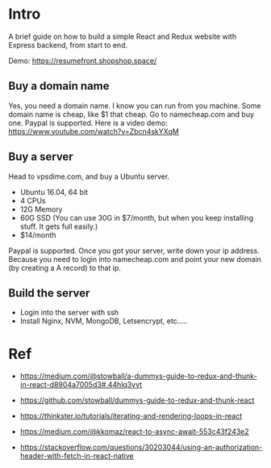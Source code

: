 # Intro

A brief guide on how to build a simple React and Redux website with Express backend, from start to end.

Demo: https://resumefront.shopshop.space/

## Buy a domain name
Yes, you need a domain name. I know you can run from you machine. Some domain name is cheap, like $1 that cheap. Go to namecheap.com and buy one. Paypal is supported. Here is a video demo: https://www.youtube.com/watch?v=Zbcn4skYXqM

## Buy a server
Head to vpsdime.com, and buy a Ubuntu server.
* Ubuntu 16.04, 64 bit
* 4 CPUs
* 12G Memory
* 60G SSD (You can use 30G in $7/month, but when you keep installing stuff. It gets full easily.)
* $14/month

Paypal is supported. Once you got your server, write down your ip address. Because you need to login into namecheap.com and point your new domain (by creating a A record) to that ip.

## Build the server
* Login into the server with ssh
* Install Nginx, NVM, MongoDB, Letsencrypt, etc.....

# Ref
* https://medium.com/@stowball/a-dummys-guide-to-redux-and-thunk-in-react-d8904a7005d3#.44hlq3vvt
* https://github.com/stowball/dummys-guide-to-redux-and-thunk-react
* https://thinkster.io/tutorials/iterating-and-rendering-loops-in-react
* https://medium.com/@kkomaz/react-to-async-await-553c43f243e2

* https://stackoverflow.com/questions/30203044/using-an-authorization-header-with-fetch-in-react-native
